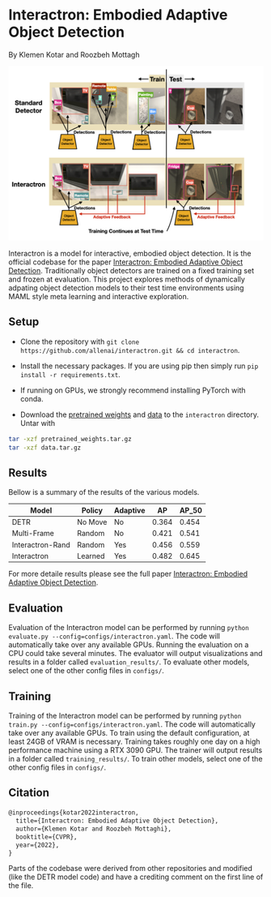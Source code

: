 # Interactron: Embodied Adaptive Object Detection

By Klemen Kotar and Roozbeh Mottagh

![teaser](images/teaser-wide.png)

Interactron is a model for interactive, embodied object detection.
It is the official codebase for the paper 
[Interactron: Embodied Adaptive Object Detection](https://arxiv.org/abs/2202.00660).
Traditionally object detectors are trained on a fixed training set and frozen at evaluation.
This project explores methods of dynamically adpating object detection models to their test
time environments using MAML style meta learning and interactive exploration.


## Setup

- Clone the repository with `git clone https://github.com/allenai/interactron.git && cd interactron`.

- Install the necessary packages. If you are using pip then simply run `pip install -r requirements.txt`.

- If running on GPUs, we strongly recommend installing PyTorch with conda.

- Download the [pretrained weights](https://interactron.s3.us-east-2.amazonaws.com/pretrained_weights.tar.gz) and
[data](https://interactron.s3.us-east-2.amazonaws.com/data.tar.gz) to the `interactron` directory. Untar with
```bash
tar -xzf pretrained_weights.tar.gz
tar -xzf data.tar.gz
```

## Results

Bellow is a summary of the results of the various models.

| Model            | Policy   | Adaptive | AP    | AP_50 |
|------------------|----------|----------|-------|-------|
| DETR             | No Move  | No       | 0.364 | 0.454 | 
| Multi-Frame      | Random   | No       | 0.421 | 0.541 | 
| Interactron-Rand | Random   | Yes      | 0.456 | 0.559 | 
| Interactron      | Learned  | Yes      | 0.482 | 0.645 | 

For more detaile results please see the full paper 
[Interactron: Embodied Adaptive Object Detection](https://arxiv.org/abs/2202.00660).

## Evaluation

Evaluation of the Interactron model can be performed by running ``python evaluate.py --config=configs/interactron.yaml``.
The code will automatically take over any available GPUs. Running the evaluation on a CPU could 
take several minutes. The evaluator will output visualizations and results in a folder called
`evaluation_results/`. To evaluate other models, select one of the other config files in `configs/`.


## Training

Training of the Interactron model can be performed by running ``python train.py --config=configs/interactron.yaml``.
The code will automatically take over any available GPUs. To train using the default configuration, 
at least 24GB of VRAM is necessary. Training takes roughly one day on a high performance machine using a RTX 3090 GPU.
The trainer will output results in a folder called
`training_results/`. To train other models, select one of the other config files in `configs/`.


## Citation
```
@inproceedings{kotar2022interactron,
  title={Interactron: Embodied Adaptive Object Detection},
  author={Klemen Kotar and Roozbeh Mottaghi},
  booktitle={CVPR},  
  year={2022},
}
```

Parts of the codebase were derived from other repositories and modified (like the DETR model code) 
and have a crediting comment on the first line of the file.

